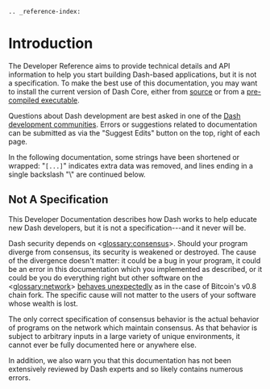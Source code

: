 ```{eval-rst}
.. _reference-index:
```

# Introduction

The Developer Reference aims to provide technical details and API information to help you start building Dash-based applications, but it is not a specification. To make the best use of this documentation, you may want to install the current version of Dash Core, either from [source](https://www.github.com/dashpay/dash) or from a [pre-compiled executable](https://github.com/dashpay/dash/releases/latest).

Questions about Dash development are best asked in one of the [Dash development communities](https://www.dash.org/community/). Errors or suggestions related to documentation can be submitted as via the "Suggest Edits" button on the top, right of each page.

In the following documentation, some strings have been shortened or wrapped: 
"`[...]`" indicates extra data was removed, and lines ending in a single backslash "\\" are continued below.

## Not A Specification

This Developer Documentation describes how Dash works to help educate new Dash developers, but it is not a specification---and it never will be.

Dash security depends on <<glossary:consensus>>. Should your program diverge from consensus, its security is weakened or destroyed. The cause of the divergence doesn't matter: it could be a bug in your program, it could be an error in this documentation which you implemented as described, or it could be you do everything right but other software on the <<glossary:network>> [behaves unexpectedly](https://bitcoin.org/en/alert/2013-03-11-chain-fork) as in the case of Bitcoin's v0.8 chain fork. The specific cause will not matter to the users of your software whose wealth is lost.

The only correct specification of consensus behavior is the actual behavior of programs on the network which maintain consensus. As that behavior is subject to arbitrary inputs in a large variety of unique environments, it cannot ever be fully documented here or anywhere else.

In addition, we also warn you that this documentation has not been extensively reviewed by Dash experts and so likely contains numerous errors.
